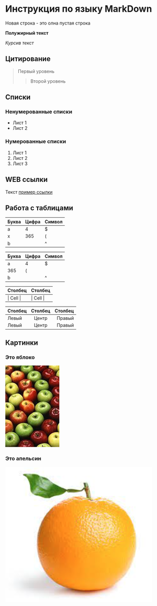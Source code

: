 # Инструкция по языку MarkDown

Новая строка - это олна пустая строка

**Полужирный текст**

*Курсив текст*

## Цитирование
> Первый уровень
>> Второй уровень

## Списки
### Ненумерованные списки
* Лист 1
* Лист 2
### Нумерованные списки
1. Лист 1
2. Лист 2
3. Лист 3

## WEB ссылки
Текст [пример ссылки](http.example.com "Всплывающая подсказка")

## Работа с таблицами

Буква | Цифра | Символ
------ | ------|----------
a      | 4     | $
x      | 365    | (
b      |       | ^  

Буква|Цифра|Символ
---|---|---
a|4|$
 |365|(
b| |^  

Столбец | Столбец
------ | ------
\| Cell \|| \| Cell \|  


Столбец | Столбец | Столбец
:-----  | :----: | -----:
Левый  | Центр | Правый
Левый  | Центр | Правый

## Картинки

### Это яблоко

![apple](apple.jpg)

### Это апельсин

![orange](orange.png)  